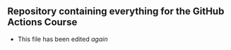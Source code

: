 Repository containing everything for the GitHub Actions Course
--------------------------------------------------------------

* This file has been edited *again*
